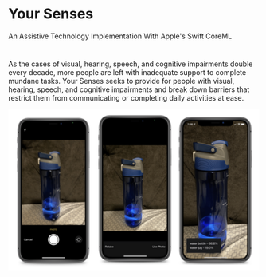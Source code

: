 # Your Senses
An Assistive Technology Implementation With Apple's Swift CoreML 
# 

As the cases of visual, hearing, speech, and cognitive impairments double every decade, more people are left with inadequate support to complete mundane tasks. Your Senses seeks to provide for people with visual, hearing, speech, and cognitive impairments and break down barriers that restrict them from communicating or completing daily activities at ease.

![alt text](https://github.com/pkallem/SwiftCoreML_AssistiveTechnology/blob/main/Screen%20Shot%202022-08-28%20at%2010.22.07%20PM.png?raw=true)
